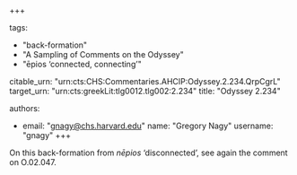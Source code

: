 +++

tags:
- "back-formation"
- "A Sampling of Comments on the Odyssey"
- "ēpios ‘connected, connecting’"

citable_urn: "urn:cts:CHS:Commentaries.AHCIP:Odyssey.2.234.QrpCgrL"
target_urn: "urn:cts:greekLit:tlg0012.tlg002:2.234"
title: "Odyssey 2.234"

authors:
- email: "gnagy@chs.harvard.edu"
  name: "Gregory Nagy"
  username: "gnagy"
+++

<p>On this back-formation from <em>nēpios</em> ‘disconnected’, see again the comment on O.02.047. </p>